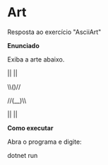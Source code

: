 # Art
Resposta ao exercício "AsciiArt"


**Enunciado** 

Exiba a arte abaixo.

 ||  || 

 \\\\()// 

//(__)\\\\

||    ||

**Como executar**

Abra o programa e digite:

dotnet run